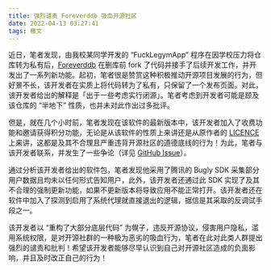 ```yaml
---
title: 强烈谴责 Foreverddb 吸血开源社区
date: 2022-04-13 03:27:41
tags: 檄文
---
```


近日，笔者发现，由我校某同学开发的 “FuckLegymApp” 程序在因学校压力将仓库转为私有后，[Foreverddb](https://github.com/Foreverddb) 在删库前 fork 了代码并接手了后续开发工作，并开发出了一系列新功能。起初，笔者很是赞赏这种积极推动开源项目发展的行为，但好景不长，该开发者在实质上将代码转为了私有，只保留了一个发布页面。对此，该开发者给出的解释是「出于一些考虑实行闭源」。笔者考虑到开发者可能是顾及该仓库的 “半地下” 性质，也并未对此作出过多批评。

但是，就在几个小时前，笔者发现在该软件的最新版本中，该开发者加入了收费功能和邀请获得积分功能，无论是从该软件的性质上来讲还是从原作者的 [LICENCE](https://raw.githubusercontent.com/DarkUestc/FuckLegymApp/master/LICENSE?token=GHSAT0AAAAAABNQJTFIGJBYRFJZSOPYDAG4YSV24PQ) 上来讲，这都是及其不合理且严重违背开源社区的道德底线的行为！为此，笔者与该开发者联系，并发生了一些争论（详见 [GitHub Issue](https://github.com/Foreverddb/FuckLegym/issues/22)）。

通过分析该开发者给出的软件包，笔者发现他采用了腾讯的 Bugly SDK 采集部分用户数据且均未以任何形式告知用户，此外，该开发者还通过此 SDK 实现了及其不合理的强制更新功能，如果不更新版本将导致应用不能正常打开。该开发者还在软件中加入了探测到启用了系统代理就直接退出的逻辑，据信是其采取的反调试手段之一。

该开发者以 “重构了大部分底层代码” 为幌子，违反开源协议，侵害用户隐私，滥用系统权限，是对开源社群的一种极为恶劣的吸血行为，笔者在此对此类人群提出强烈的谴责和批判！希望该开发者能够尽早认识到自己对开源社区造成的负面影响，并且及时改正自己的行为！
